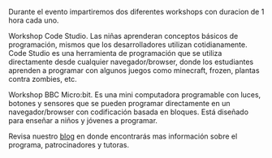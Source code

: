 Durante el evento impartiremos dos diferentes workshops con duracion de 1 hora cada uno.

Workshop Code Studio. Las niñas aprenderan conceptos básicos de programación, mismos que los desarrolladores utilizan cotidianamente.
Code Studio es una herramienta de programación que se utiliza directamente desde cualquier navegador/browser, donde los estudiantes aprenden a programar con algunos juegos como minecraft, frozen, plantas contra zombies, etc.

Workshop BBC Micro:bit. Es una mini computadora programable con luces, botones y sensores que se pueden programar directamente en un navegador/browser con codificación basada en bloques. Está diseñado para enseñar a niños y jóvenes a programar.

Revisa nuestro [blog](https://girltechfestmx.github.io/blog/) en donde encontrarás mas información sobre el programa, patrocinadores y tutoras.  

